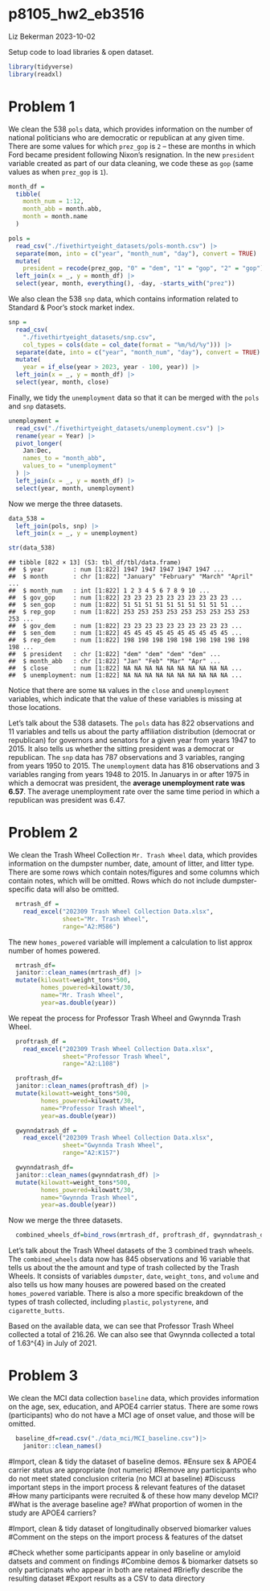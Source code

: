 p8105_hw2_eb3516
================
Liz Bekerman
2023-10-02

Setup code to load libraries & open dataset.

``` r
library(tidyverse)
library(readxl)
```

# Problem 1

We clean the 538 `pols` data, which provides information on the number
of national politicians who are democratic or republican at any given
time. There are some values for which `prez_gop` is `2` – these are
months in which Ford became president following Nixon’s resignation. In
the new `president` variable created as part of our data cleaning, we
code these as `gop` (same values as when `prez_gop` is `1`).

``` r
month_df =
  tibble(
    month_num = 1:12,
    month_abb = month.abb,
    month = month.name
  )

pols = 
  read_csv("./fivethirtyeight_datasets/pols-month.csv") |>
  separate(mon, into = c("year", "month_num", "day"), convert = TRUE) |>
  mutate(
    president = recode(prez_gop, "0" = "dem", "1" = "gop", "2" = "gop")) |>
  left_join(x = _, y = month_df) |> 
  select(year, month, everything(), -day, -starts_with("prez")) 
```

We also clean the 538 `snp` data, which contains information related to
Standard & Poor’s stock market index.

``` r
snp = 
  read_csv(
    "./fivethirtyeight_datasets/snp.csv",
    col_types = cols(date = col_date(format = "%m/%d/%y"))) |>
  separate(date, into = c("year", "month_num", "day"), convert = TRUE) |>
  mutate(
    year = if_else(year > 2023, year - 100, year)) |> 
  left_join(x = _, y = month_df) |> 
  select(year, month, close) 
```

Finally, we tidy the `unemployment` data so that it can be merged with
the `pols` and `snp` datasets.

``` r
unemployment = 
  read_csv("./fivethirtyeight_datasets/unemployment.csv") |>
  rename(year = Year) |>
  pivot_longer(
    Jan:Dec, 
    names_to = "month_abb",
    values_to = "unemployment"
  ) |> 
  left_join(x = _, y = month_df) |> 
  select(year, month, unemployment)
```

Now we merge the three datasets.

``` r
data_538 = 
  left_join(pols, snp) |>
  left_join(x = _, y = unemployment)

str(data_538)
```

    ## tibble [822 × 13] (S3: tbl_df/tbl/data.frame)
    ##  $ year        : num [1:822] 1947 1947 1947 1947 1947 ...
    ##  $ month       : chr [1:822] "January" "February" "March" "April" ...
    ##  $ month_num   : int [1:822] 1 2 3 4 5 6 7 8 9 10 ...
    ##  $ gov_gop     : num [1:822] 23 23 23 23 23 23 23 23 23 23 ...
    ##  $ sen_gop     : num [1:822] 51 51 51 51 51 51 51 51 51 51 ...
    ##  $ rep_gop     : num [1:822] 253 253 253 253 253 253 253 253 253 253 ...
    ##  $ gov_dem     : num [1:822] 23 23 23 23 23 23 23 23 23 23 ...
    ##  $ sen_dem     : num [1:822] 45 45 45 45 45 45 45 45 45 45 ...
    ##  $ rep_dem     : num [1:822] 198 198 198 198 198 198 198 198 198 198 ...
    ##  $ president   : chr [1:822] "dem" "dem" "dem" "dem" ...
    ##  $ month_abb   : chr [1:822] "Jan" "Feb" "Mar" "Apr" ...
    ##  $ close       : num [1:822] NA NA NA NA NA NA NA NA NA NA ...
    ##  $ unemployment: num [1:822] NA NA NA NA NA NA NA NA NA NA ...

Notice that there are some `NA` values in the `close` and `unemployment`
variables, which indicate that the value of these variables is missing
at those locations.

Let’s talk about the 538 datasets. The `pols` data has 822 observations
and 11 variables and tells us about the party affiliation distribution
(democrat or republican) for governors and senators for a given year
from years 1947 to 2015. It also tells us whether the sitting president
was a democrat or republican. The `snp` data has 787 observations and 3
variables, ranging from years 1950 to 2015. The `unemployment` data has
816 observations and 3 variables ranging from years 1948 to 2015. In
Januarys in or after 1975 in which a democrat was president, the
**average unemployment rate was 6.57**. The average unemployment rate
over the same time period in which a republican was president was 6.47.

# Problem 2

We clean the Trash Wheel Collection `Mr. Trash Wheel` data, which
provides information on the dumpster number, date, amount of litter, and
litter type. There are some rows which contain notes/figures and some
columns which contain notes, which will be omitted. Rows which do not
include dumpster-specific data will also be omitted.

``` r
  mrtrash_df = 
    read_excel("202309 Trash Wheel Collection Data.xlsx",
               sheet="Mr. Trash Wheel",
               range="A2:M586")
```

The new `homes_powered` variable will implement a calculation to list
approx number of homes powered.

``` r
  mrtrash_df=
  janitor::clean_names(mrtrash_df) |>
  mutate(kilowatt=weight_tons*500,
         homes_powered=kilowatt/30,
         name="Mr. Trash Wheel",
         year=as.double(year))
```

We repeat the process for Professor Trash Wheel and Gwynnda Trash Wheel.

``` r
  proftrash_df = 
    read_excel("202309 Trash Wheel Collection Data.xlsx",
               sheet="Professor Trash Wheel",
               range="A2:L108")
```

``` r
  proftrash_df=
  janitor::clean_names(proftrash_df) |>
  mutate(kilowatt=weight_tons*500,
         homes_powered=kilowatt/30,
         name="Professor Trash Wheel",
         year=as.double(year))
```

``` r
  gwynndatrash_df = 
    read_excel("202309 Trash Wheel Collection Data.xlsx",
               sheet="Gwynnda Trash Wheel",
               range="A2:K157")
```

``` r
  gwynndatrash_df=
  janitor::clean_names(gwynndatrash_df) |>
  mutate(kilowatt=weight_tons*500,
         homes_powered=kilowatt/30,
         name="Gwynnda Trash Wheel",
         year=as.double(year))
```

Now we merge the three datasets.

``` r
  combined_wheels_df=bind_rows(mrtrash_df, proftrash_df, gwynndatrash_df)
```

Let’s talk about the Trash Wheel datasets of the 3 combined trash
wheels. The `combined_wheels` data now has 845 observations and 16
variable that tells us about the the amount and type of trash collected
by the Trash Wheels. It consists of variables `dumpster`, `date`,
`weight_tons`, and `volume` and also tells us how many houses are
powered based on the created `homes_powered` variable. There is also a
more specific breakdown of the types of trash collected, including
`plastic`, `polystyrene`, and `cigarette_butts`.

Based on the available data, we can see that Professor Trash Wheel
collected a total of 216.26. We can also see that Gwynnda collected a
total of 1.63^{4} in July of 2021.

# Problem 3

We clean the MCI data collection `baseline` data, which provides
information on the age, sex, education, and APOE4 carrier status. There
are some rows (participants) who do not have a MCI age of onset value,
and those will be omitted.

``` r
  baseline_df=read.csv("./data_mci/MCI_baseline.csv")|>
    janitor::clean_names()
```

\#Import, clean & tidy the dataset of baseline demos. \#Ensure sex &
APOE4 carrier status are appropriate (not numeric) \#Remove any
participants who do not meet stated conclusion criteria (no MCI at
baseline) \#Discuss important steps in the import process & relevant
features of the dataset \#How many participants were recruited & of
these how many develop MCI? \#What is the average baseline age? \#What
proportion of women in the study are APOE4 carriers?

\#Import, clean & tidy dataset of longitudinally observed biomarker
values \#Comment on the steps on the import process & features of the
datset

\#Check whether some participants appear in only baseline or amyloid
datsets and comment on findings \#Combine demos & biomarker datsets so
only participnats who appear in both are retained \#Briefly describe the
resulting dataset \#Export results as a CSV to data directory
